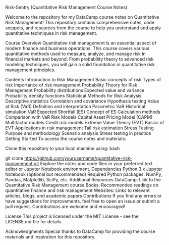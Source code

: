 Risk-Sentry (Quantitative Risk Management Course Notes)

Welcome to the repository for my DataCamp course notes on Quantitative Risk Management! This repository contains comprehensive notes, code snippets, and resources from the course to help you understand and apply quantitative techniques in risk management.

Course Overview
Quantitative risk management is an essential aspect of modern finance and business operations. This course covers various quantitative methods used to measure, analyze, and manage risk in financial markets and beyond. From probability theory to advanced risk modeling techniques, you will gain a solid foundation in quantitative risk management principles.

Contents
Introduction to Risk Management
Basic concepts of risk
Types of risk
Importance of risk management
Probability Theory for Risk Management
Probability distributions
Expected value and variance
Probability density functions
Statistical Methods for Risk Analysis
Descriptive statistics
Correlation and covariance
Hypothesis testing
Value at Risk (VaR)
Definition and interpretation
Parametric VaR
Historical simulation VaR
Expected Shortfall (ES)
Concept of ES
Calculation methods
Comparison with VaR
Risk Models
Capital Asset Pricing Model (CAPM)
Multifactor models
Credit risk models
Extreme Value Theory (EVT)
Basics of EVT
Applications in risk management
Tail risk estimation
Stress Testing
Purpose and methodology
Scenario analysis
Stress testing in practice
Getting Started
To access the course notes and materials:

Clone this repository to your local machine using:
bash

git clone https://github.com/yourusername/quantitative-risk-management.git
Explore the notes and code files in your preferred text editor or Jupyter Notebook environment.
Dependencies
Python 3.x
Jupyter Notebook (optional but recommended)
Required Python packages: NumPy, Pandas, Matplotlib, SciPy, etc.
Additional Resources
DataCamp: Link to the Quantitative Risk Management course
Books: Recommended readings on quantitative finance and risk management
Websites: Links to relevant articles, blogs, and academic papers
Contributions
If you find any errors or have suggestions for improvements, feel free to open an issue or submit a pull request. Contributions are welcome and encouraged!

License
This project is licensed under the MIT License - see the LICENSE.md file for details.

Acknowledgments
Special thanks to DataCamp for providing the course materials and inspiration for this repository.
